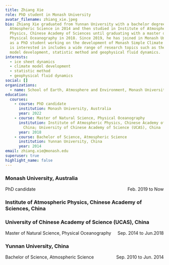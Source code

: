```yaml
---
title: Zhiang Xie
role: PhD student in Monash University
avatar_filename: zhiang_xie.jpeg
bio: Zhiang Xie graduated from Yunnan University with a bachelor degree in
  Atmospheric Science in 2014 and then studied in Institute of Atmospheric
  Physics, Chinese Academy of Sciences until graduating with a master degree in
  Physical Oceanography in 2018. Since 2019, he has joined in Monash University
  as a PhD student working on the development of Monash Simple Climate Model. He
  is interested in includes a wide range of research topics such as the climate
  model development, statistic method and geophysical fluid dynamics.
interests:
  - ice sheet dynamics
  - climate model development
  - statistic method
  - geophysical fluid dynamics
social: []
organizations:
  - name: School of Earth, Atmosphere and Environment, Monash University, Australia
education:
  courses:
    - course: PhD candidate
      institution: Monash University, Australia
      year: 2022
    - course: Master of Natural Science, Physical Oceanography
      institution: Institute of Atmospheric Physics, Chinese Academy of Sciences,
        China; University of Chinese Academy of Science (UCAS), China
      year: 2018
    - course: Bachelor of Science, Atmospheric Science
      institution: Yunnan University, China
      year: 2014
email: zhiang.xie@monash.edu
superuser: true
highlight_name: false
---
```

### Monash University, Australia
<p style="text-align:left;"> PhD candidate <span style="float:right;"> Feb. 2019 to Now </span> </p> 

### Institute of Atmospheric Physics, Chinese Academy of Sciences, China
### University of Chinese Academy of Science (UCAS), China
<p style="text-align:left;"> Master of Natural Science, Physical Oceanography <span style="float:right;"> Sep. 2014 to Jun.2018 </span> </p> 

### Yunnan University, China
<p style="text-align:left;"> Bachelor of Science, Atmospheric Science <span style="float:right;"> Sep. 2010 to Jun. 2014 </span> </p> 